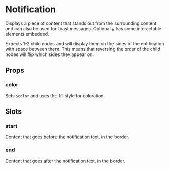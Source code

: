 # Notification

Displays a piece of content that stands out from the surrounding content and
can also be used for toast messages. Optionally has some interactable
elements embedded.

Expects 1-2 child nodes and will display them on the sides of the
notification with space between them. This means that reversing the order
of the child nodes will flip which sides they appear on.

## Props

### color
Sets `$color` and uses the fill style for coloration.

## Slots

### start
Content that goes before the notification text, in the border.

### end
Content that goes after the notification text, in the border.
